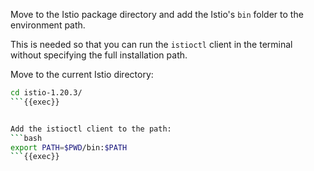 Move to the Istio package directory and add the Istio's `bin` folder to the environment path.


This is needed so that you can run the `istioctl` client in the terminal without specifying the full installation path.


Move to the current Istio directory:
```bash
cd istio-1.20.3/
```{{exec}}


Add the istioctl client to the path:
```bash
export PATH=$PWD/bin:$PATH
```{{exec}}
